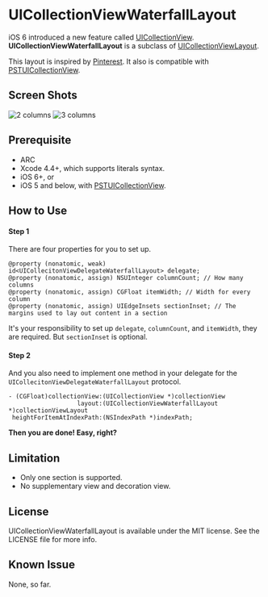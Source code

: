 UICollectionViewWaterfallLayout
===============================

iOS 6 introduced a new feature called [UICollectionView](http://developer.apple.com/library/ios/#documentation/uikit/reference/UICollectionView_class/Reference/Reference.html). **UICollectionViewWaterfallLayout** is a subclass of [UICollectionViewLayout](http://developer.apple.com/library/ios/#documentation/uikit/reference/UICollectionViewLayout_class/Reference/Reference.html).

This layout is inspired by [Pinterest](http://pinterest.com/). It also is compatible with [PSTUICollectionView][1].

Screen Shots
------------
![2 columns](https://raw.github.com/chiahsien/UICollectionViewWaterfallLayout/master/Screenshots/2-columns.png)
![3 columns](https://raw.github.com/chiahsien/UICollectionViewWaterfallLayout/master/Screenshots/3-columns.png)

Prerequisite
------------
* ARC
* Xcode 4.4+, which supports literals syntax.
* iOS 6+, or
* iOS 5 and below, with [PSTUICollectionView][1].

How to Use
----------
#### Step 1
There are four properties for you to set up.

    @property (nonatomic, weak) id<UICollecitonViewDelegateWaterfallLayout> delegate;
    @property (nonatomic, assign) NSUInteger columnCount; // How many columns
    @property (nonatomic, assign) CGFloat itemWidth; // Width for every column
    @property (nonatomic, assign) UIEdgeInsets sectionInset; // The margins used to lay out content in a section

It's your responsibility to set up `delegate`, `columnCount`, and `itemWidth`, they are required. But `sectionInset` is optional.

#### Step 2
And you also need to implement one method in your delegate for the `UICollecitonViewDelegateWaterfallLayout` protocol.

    - (CGFloat)collectionView:(UICollectionView *)collectionView
                       layout:(UICollectionViewWaterfallLayout *)collectionViewLayout
     heightForItemAtIndexPath:(NSIndexPath *)indexPath;

**Then you are done! Easy, right?**

Limitation
----------
* Only one section is supported.
* No supplementary view and decoration view.


License
-------
UICollectionViewWaterfallLayout is available under the MIT license. See the LICENSE file for more info.

Known Issue
-----------
None, so far.

[1]: https://github.com/steipete/PSTCollectionView